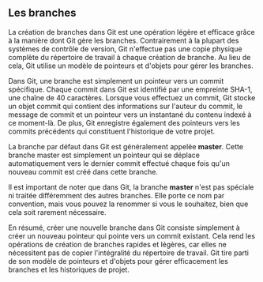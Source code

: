 ## Les branches

La création de branches dans Git est une opération légère et efficace grâce à la manière dont Git gère les branches. Contrairement à la plupart des systèmes de contrôle de version, Git n'effectue pas une copie physique complète du répertoire de travail à chaque création de branche. Au lieu de cela, Git utilise un modèle de pointeurs et d'objets pour gérer les branches.

Dans Git, une branche est simplement un pointeur vers un commit spécifique. Chaque commit dans Git est identifié par une empreinte SHA-1, une chaîne de 40 caractères. Lorsque vous effectuez un commit, Git stocke un objet commit qui contient des informations sur l'auteur du commit, le message de commit et un pointeur vers un instantané du contenu indexé à ce moment-là. De plus, Git enregistre également des pointeurs vers les commits précédents qui constituent l'historique de votre projet.

La branche par défaut dans Git est généralement appelée **master**. Cette branche master est simplement un pointeur qui se déplace automatiquement vers le dernier commit effectué chaque fois qu'un nouveau commit est créé dans cette branche.

Il est important de noter que dans Git, la branche **master** n'est pas spéciale ni traitée différemment des autres branches. Elle porte ce nom par convention, mais vous pouvez la renommer si vous le souhaitez, bien que cela soit rarement nécessaire.

En résumé, créer une nouvelle branche dans Git consiste simplement à créer un nouveau pointeur qui pointe vers un commit existant. Cela rend les opérations de création de branches rapides et légères, car elles ne nécessitent pas de copier l'intégralité du répertoire de travail. Git tire parti de son modèle de pointeurs et d'objets pour gérer efficacement les branches et les historiques de projet.
